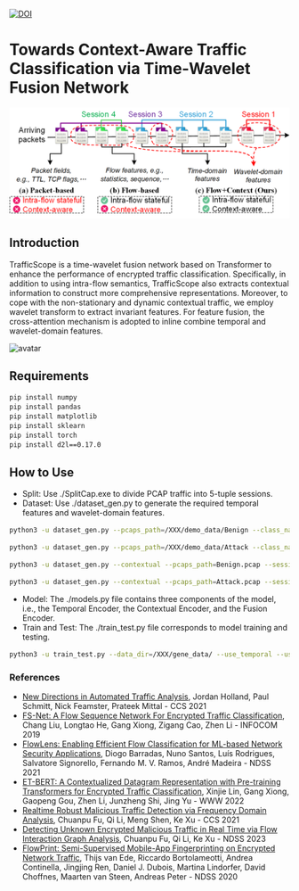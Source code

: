 [![DOI](https://zenodo.org/badge/915590496.svg)](https://doi.org/10.5281/zenodo.14699122)

# Towards Context-Aware Traffic Classification via Time-Wavelet Fusion Network

![avatar](./fig/overview.png)

## Introduction

TrafficScope is a time-wavelet fusion network based on Transformer to enhance the performance of encrypted traffic classification. Specifically, in addition to using intra-flow semantics, TrafficScope also extracts contextual information to construct more comprehensive representations. Moreover, to cope with the non-stationary and dynamic contextual traffic, we employ wavelet transform to extract invariant features. For feature fusion, the cross-attention mechanism is adopted to inline combine temporal and wavelet-domain features. 

![avatar](./fig/arch.png)

## Requirements

```bash
pip install numpy
pip install pandas
pip install matplotlib
pip install sklearn
pip install torch
pip install d2l==0.17.0
```

## How to Use

- Split: Use ./SplitCap.exe to divide PCAP traffic into 5-tuple sessions.
- Dataset: Use ./dataset_gen.py to generate the required temporal features and wavelet-domain features. 

```bash
python3 -u dataset_gen.py --pcaps_path=/XXX/demo_data/Benign --class_name=Benign --sessions_dir=/XXX/sessions --data_path=/XXX/gene_data/Benign.npy --wave_name='cgau8'
```
```bash
python3 -u dataset_gen.py --pcaps_path=/XXX/demo_data/Attack --class_name=Attack --sessions_dir=/XXX/sessions --data_path=/XXX/gene_data/Attack.npy --wave_name='cgau8'
```
```bash
python3 -u dataset_gen.py --contextual --pcaps_path=Benign.pcap --session_pcaps_used=/XXX/gene_data/Benign_temporal_session_used.json --wave_name=cgau8 --data_path=/XXX/gene_data/Benign.npy
```
```bash
python3 -u dataset_gen.py --contextual --pcaps_path=Attack.pcap --session_pcaps_used=/XXX/gene_data/Attack_temporal_session_used.json --wave_name=cgau8 --data_path=/XXX/gene_data/Attack.npy
```

- Model: The ./models.py file contains three components of the model, i.e., the Temporal Encoder, the Contextual Encoder, and the Fusion Encoder.
- Train and Test: The ./train_test.py file corresponds to model training and testing. 

```bash
python3 -u train_test.py --data_dir=/XXX/gene_data/ --use_temporal --use_contextual --is_train --is_test --num_classes=2 --model_path=/XXX/model/trafficscope.pth --result_path=/XXX/result/trafficscope.npy
```


### References
- [New Directions in Automated Traffic Analysis](https://doi.org/10.1145/3460120.3484758), 	Jordan Holland, Paul Schmitt, Nick Feamster, Prateek Mittal - CCS 2021
- [FS-Net: A Flow Sequence Network For Encrypted Traffic Classification](https://ieeexplore.ieee.org/document/8737507/), Chang Liu, Longtao He, Gang Xiong, Zigang Cao, Zhen Li - INFOCOM 2019
- [FlowLens: Enabling Efficient Flow Classification for ML-based Network Security Applications](https://www.ndss-symposium.org/ndss-paper/flowlens-enabling-efficient-flow-classification-for-ml-based-network-security-applications/), Diogo Barradas, Nuno Santos, Luís Rodrigues, Salvatore Signorello, Fernando M. V. Ramos, André Madeira - NDSS 2021
- [ET-BERT: A Contextualized Datagram Representation with Pre-training Transformers for Encrypted Traffic Classification](https://dl.acm.org/doi/10.1145/3485447.3512217), Xinjie Lin, Gang Xiong, Gaopeng Gou, Zhen Li, Junzheng Shi, Jing Yu - WWW 2022
- [Realtime Robust Malicious Traffic Detection via Frequency Domain Analysis](https://dl.acm.org/doi/10.1145/3460120.3484585), Chuanpu Fu, Qi Li, Meng Shen, Ke Xu - CCS 2021
- [Detecting Unknown Encrypted Malicious Traffic in Real Time via Flow Interaction Graph Analysis](https://www.ndss-symposium.org/ndss-paper/detecting-unknown-encrypted-malicious-traffic-in-real-time-via-flow-interaction-graph-analysis/), Chuanpu Fu, Qi Li, Ke Xu - NDSS 2023
- [FlowPrint: Semi-Supervised Mobile-App Fingerprinting on Encrypted Network Traffic](https://www.ndss-symposium.org/ndss-paper/flowprint-semi-supervised-mobile-app-fingerprinting-on-encrypted-network-traffic/), Thijs van Ede, Riccardo Bortolameotti, Andrea Continella, Jingjing Ren, Daniel J. Dubois, Martina Lindorfer, David Choffnes, Maarten van Steen, Andreas Peter - NDSS 2020
